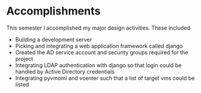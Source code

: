# Accomplishments

This semester I accomplished my major design activities.  These included

* Building a development server
* Picking and integrating a web application framework called django
* Created the AD service account and security groups required for the project
* Integrating LDAP authentication with django so that login could be handled by Active Directory credentials
* Integrating pyvmomi and vcenter such that a list of target vms could be listed